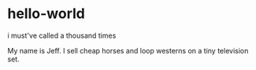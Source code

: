 # hello-world
i must've called a thousand times

My name is Jeff.  I sell cheap horses and loop westerns on a tiny television set.
